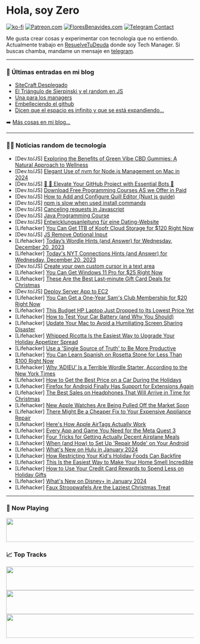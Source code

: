 # Hola, soy Zero

[![ko-fi](https://ko-fi.com/img/githubbutton_sm.svg)](https://ko-fi.com/J3J4N0LUK)
[![Patreon.com](https://img.shields.io/endpoint.svg?url=https%3A%2F%2Fshieldsio-patreon.vercel.app%2Fapi%3Fusername%3Dzerodragon%26type%3Dpatrons&style=for-the-badge)](https://patreon.com/zerodragon)
[![FloresBenavides.com](https://img.shields.io/website?down_message=oops&label=MiBlog&style=for-the-badge&up_message=online&url=https%3A%2F%2Ffloresbenavides.com)](https://floresbenavides.com)
[![Telegram Contact](https://img.shields.io/badge/escr%C3%ADbeme-ZeroDragon-%2326A5E4?style=for-the-badge&logo=telegram)](https://t.me/zerodragon)

Me gusta crear cosas y experimentar con tecnología que no entiendo.
Actualmente trabajo en [ResuelveTuDeuda](http://github.com/resuelve) donde soy Tech Manager.
Si buscas chamba, mandame un mensaje en [telegram](https://t.me/zerodragon).

---

### 📕 Últimas entradas en mi blog
<!-- BLOG-POST-LIST:START -->
- [SiteCraft Desplegado](https://floresbenavides.com/sitecraft-desplegado/)
- [El Triángulo de Sierpinski y el random en JS](https://floresbenavides.com/el-triangulo-de-sierpinski-y-el-random-en-js/)
- [Una para los managers](https://floresbenavides.com/una-para-los-managers/)
- [Embelleciendo el github](https://floresbenavides.com/embelleciendo-el-github/)
- [Dicen que el espacio es infinito y que se está expandiendo…](https://floresbenavides.com/dicen-que-el-espacio-es-infinito-y-que-se-esta-expandiendo/)
<!-- BLOG-POST-LIST:END -->

➡️ [Más cosas en mi blog...](https://floresbenavides.com)

---

### 👨‍💻 Noticias random de tecnología
<!-- TECH-POSTS:START -->
- [Dev.to/JS] [Exploring the Benefits of Green Vibe CBD Gummies: A Natural Approach to Wellness](https://dev.to/greenvibecbdgummi/exploring-the-benefits-of-green-vibe-cbd-gummies-a-natural-approach-to-wellness-5gni)
- [Dev.to/JS] [Elegant Use of nvm for Node.js Management on Mac in 2024](https://dev.to/illa/elegant-use-of-nvm-for-nodejs-management-on-mac-in-2024-13fk)
- [Dev.to/JS] [🚀 🚀 Elevate Your GitHub Project with Essential Bots 🤖](https://dev.to/remotikal/elevate-your-github-project-with-essential-bots-2703)
- [Dev.to/JS] [Download Free Programming Courses AS we Offer in Paid](https://dev.to/mudsaad/download-free-programming-courses-as-we-offer-in-paid-24d9)
- [Dev.to/JS] [How to Add and Configure Quill Editor &lpar;Nuxt js guide&rpar;](https://dev.to/kucherol/how-to-add-and-configure-quill-editor-nuxt-js-guide-16ji)
- [Dev.to/JS] [npm is slow when used install commands](https://dev.to/rhrits/npm-is-slow-when-used-install-commands-965)
- [Dev.to/JS] [Canceling requests in Javascript](https://dev.to/miguelcrespo/canceling-requests-in-javascript-ann)
- [Dev.to/JS] [Java Programming Course](https://dev.to/samyakcomputer/java-programming-course-2efi)
- [Dev.to/JS] [Entwicklungsanleitung für eine Dating-Website](https://dev.to/nordily/entwicklungsanleitung-fur-eine-dating-website-208c)
- [Lifehacker] [You Can Get 1TB of Koofr Cloud Storage for $120 Right Now](https://lifehacker.com/tech/koofr-cloud-storage)
- [Dev.to/JS] [JS Remove Optional Input](https://dev.to/joesoeph/js-remove-optional-input-3ohm)
- [Lifehacker] [Today’s Wordle Hints &lpar;and Answer&rpar; for Wednesday, December 20, 2023](https://lifehacker.com/entertainment/wordle-answer-today-december-20-2023)
- [Lifehacker] [Today&#39;s NYT Connections Hints &lpar;and Answer&rpar; for Wednesday, December 20, 2023](https://lifehacker.com/entertainment/nyt-connections-answer-today-december-20-2023)
- [Dev.to/JS] [Create your own custom cursor in a text area](https://dev.to/phuocng/create-your-own-custom-cursor-in-a-text-area-kjk)
- [Lifehacker] [You Can Get Windows 11 Pro for $25 Right Now](https://lifehacker.com/tech/windows-11-pro-sale)
- [Lifehacker] [These Are the Best Last-minute Gift Card Deals for Christmas](https://lifehacker.com/money/best-gift-card-deals-for-christmas)
- [Dev.to/JS] [Deploy Server App to EC2](https://dev.to/akbarnafisa/deploy-server-app-to-ec2-1dlo)
- [Lifehacker] [You Can Get a One-Year Sam&#39;s Club Membership for $20 Right Now](https://lifehacker.com/money/one-year-sams-club-membership)
- [Lifehacker] [This Budget HP Laptop Just Dropped to Its Lowest Price Yet](https://lifehacker.com/tech/hp-envy-x360-laptop-sale-best-buy)
- [Lifehacker] [How to Test Your Car Battery &lpar;and Why You Should&rpar;](https://lifehacker.com/travel/how-to-test-car-battery)
- [Lifehacker] [Update Your Mac to Avoid a Humiliating Screen Sharing Disaster](https://lifehacker.com/tech/mac-os-sonoma-update-fixes-screen-share-bug)
- [Lifehacker] [Whipped Ricotta Is the Easiest Way to Upgrade Your Holiday Appetizer Spread](https://lifehacker.com/food-drink/easy-whipped-ricotta-cheese-recipe)
- [Lifehacker] [Use a &#39;Single Source of Truth&#39; to Be More Productive](https://lifehacker.com/work/use-a-single-source-of-truth-to-be-more-productive)
- [Lifehacker] [You Can Learn Spanish on Rosetta Stone for Less Than $100 Right Now](https://lifehacker.com/tech/spanish-rosetta-stone)
- [Lifehacker] [Why ‘ADIEU’ Is a Terrible Wordle Starter, According to the New York Times](https://lifehacker.com/entertainment/best-nyt-wordle-starter-words)
- [Lifehacker] [How to Get the Best Price on a Car During the Holidays](https://lifehacker.com/travel/how-to-get-the-best-price-on-a-car-during-the-holidays)
- [Lifehacker] [Firefox for Android Finally Has Support for Extensions Again](https://lifehacker.com/tech/firefox-for-android-extension-support)
- [Lifehacker] [The Best Sales on Headphones That Will Arrive in Time for Christmas](https://lifehacker.com/tech/best-headphone-airbud-deals-that-arrive-by-christmas)
- [Lifehacker] [New Apple Watches Are Being Pulled Off the Market Soon](https://lifehacker.com/tech/why-apple-watches-are-being-pulled-off-the-market)
- [Lifehacker] [There Might Be a Cheaper Fix to Your Expensive Appliance Repair](https://lifehacker.com/home/how-to-repair-appliance-cheaply)
- [Lifehacker] [Here&#39;s How Apple AirTags Actually Work](https://lifehacker.com/tech/how-apple-airtags-actually-work)
- [Lifehacker] [Every App and Game You Need for the Meta Quest 3](https://lifehacker.com/tech/meta-quest-3-best-games-and-apps)
- [Lifehacker] [Four Tricks for Getting Actually Decent Airplane Meals](https://lifehacker.com/travel/how-to-get-better-airplane-food)
- [Lifehacker] [When &lpar;and How&rpar; to Set Up &#39;Repair Mode&#39; on Your Android](https://lifehacker.com/tech/repair-mode-on-android)
- [Lifehacker] [What&#39;s New on Hulu in January 2024](https://lifehacker.com/entertainment/whats-new-on-hulu-in-january-2024)
- [Lifehacker] [How Restricting Your Kid&#39;s Holiday Foods Can Backfire](https://lifehacker.com/family/let-kids-eat-holiday-treats)
- [Lifehacker] [This Is the Easiest Way to Make Your Home Smell Incredible](https://lifehacker.com/home/how-to-make-your-home-smell-good)
- [Lifehacker] [How to Use Your Credit Card Rewards to Spend Less on Holiday Gifts](https://lifehacker.com/money/use-credit-card-rewards-on-holiday-gifts)
- [Lifehacker] [What&#39;s New on Disney+ in January 2024](https://lifehacker.com/entertainment/whats-new-on-disney-plus-in-january-2024)
- [Lifehacker] [Faux Stroopwafels Are the Laziest Christmas Treat](https://lifehacker.com/food-drink/faux-stroopwafels-recipe)<!-- TECH-POSTS:END -->

---

### 🎵 Now Playing
<a href="https://spotify-now-playing-dun.vercel.app/now-playing?open"><img src="https://spotify-now-playing-dun.vercel.app/now-playing" width="540" height="64"></a>

### 📈 Top Tracks
<a href="https://spotify-now-playing-dun.vercel.app/top-tracks?i=1&open"><img src="https://spotify-now-playing-dun.vercel.app/top-tracks?i=1" width="540" height="64"></a>
<a href="https://spotify-now-playing-dun.vercel.app/top-tracks?i=2&open"><img src="https://spotify-now-playing-dun.vercel.app/top-tracks?i=2" width="540" height="64"></a>
<a href="https://spotify-now-playing-dun.vercel.app/top-tracks?i=3&open"><img src="https://spotify-now-playing-dun.vercel.app/top-tracks?i=3" width="540" height="64"></a>
